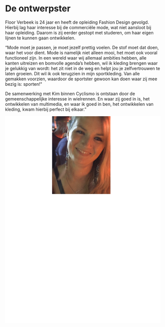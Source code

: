 # De ontwerpster

Floor Verbeek is 24 jaar en heeft de opleiding Fashion Design gevolgd. Hierbij lag haar interesse bij de commerciële mode, wat niet aansloot bij haar opleiding. Daarom is zij eerder gestopt met studeren, om haar eigen lijnen te kunnen gaan ontwikkelen. 

“Mode moet je passen, je moet jezelf prettig voelen. De stof moet dat doen, waar het voor dient. Mode is namelijk niet alleen mooi, het moet ook vooral functioneel zijn. In een wereld waar wij allemaal ambities hebben, alle kanten uitreizen en bomvolle agenda’s hebben, wil ik kleding brengen waar je gelukkig van wordt: het zit niet in de weg en helpt jou je zelfvertrouwen te laten groeien. Dit wil ik ook terugzien in mijn sportkleding. Van alle gemakken voorzien, waardoor de sportster gewoon kan doen waar zij mee bezig is: sporten!"

De samenwerking met Kim binnen Cyclismo is ontstaan door de gemeenschappelijke interesse in wielrennen. En waar zij goed in is, het ontwikkelen van multimedia, en waar ik goed in ben, het ontwikkelen van kleding, kwam hierbij perfect bij elkaar.”

![](../../.gitbook/assets/floor2.jpg)

